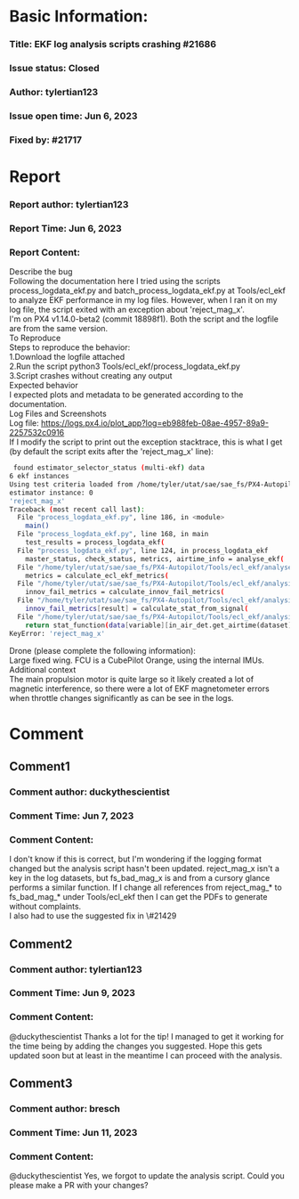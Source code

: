 # Basic Information:
### Title:  EKF log analysis scripts crashing #21686 
### Issue status: Closed
### Author: tylertian123
### Issue open time: Jun 6, 2023
### Fixed by: #21717
# Report
### Report author: tylertian123
### Report Time: Jun 6, 2023
### Report Content:   
Describe the bug  
Following the documentation here I tried using the scripts process_logdata_ekf.py and batch_process_logdata_ekf.py at Tools/ecl_ekf to analyze EKF performance in my log files. However, when I ran it on my log file, the script exited with an exception about 'reject_mag_x'.  
I'm on PX4 v1.14.0-beta2 (commit 18898f1). Both the script and the logfile are from the same version.  
To Reproduce  
Steps to reproduce the behavior:  
1.Download the logfile attached  
2.Run the script python3 Tools/ecl_ekf/process_logdata_ekf.py <logfile>  
3.Script crashes without creating any output  
Expected behavior  
I expected plots and metadata to be generated according to the documentation.  
Log Files and Screenshots  
Log file: https://logs.px4.io/plot_app?log=eb988feb-08ae-4957-89a9-2257532c0916  
If I modify the script to print out the exception stacktrace, this is what I get (by default the script exits after the 'reject_mag_x' line):  
    
```bash     
 found estimator_selector_status (multi-ekf) data        
6 ekf instances        
Using test criteria loaded from /home/tyler/utat/sae/sae_fs/PX4-Autopilot/Tools/ecl_ekf/check_level_dict.csv        
estimator instance: 0        
'reject_mag_x'        
Traceback (most recent call last):        
  File "process_logdata_ekf.py", line 186, in <module>        
    main()        
  File "process_logdata_ekf.py", line 168, in main        
    test_results = process_logdata_ekf(        
  File "process_logdata_ekf.py", line 124, in process_logdata_ekf        
    master_status, check_status, metrics, airtime_info = analyse_ekf(        
  File "/home/tyler/utat/sae/sae_fs/PX4-Autopilot/Tools/ecl_ekf/analyse_logdata_ekf.py", line 75, in analyse_ekf        
    metrics = calculate_ecl_ekf_metrics(        
  File "/home/tyler/utat/sae/sae_fs/PX4-Autopilot/Tools/ecl_ekf/analysis/metrics.py", line 22, in calculate_ecl_ekf_metrics        
    innov_fail_metrics = calculate_innov_fail_metrics(        
  File "/home/tyler/utat/sae/sae_fs/PX4-Autopilot/Tools/ecl_ekf/analysis/metrics.py", line 128, in calculate_innov_fail_metrics        
    innov_fail_metrics[result] = calculate_stat_from_signal(        
  File "/home/tyler/utat/sae/sae_fs/PX4-Autopilot/Tools/ecl_ekf/analysis/metrics.py", line 193, in calculate_stat_from_signal        
    return stat_function(data[variable][in_air_det.get_airtime(dataset)])        
KeyError: 'reject_mag_x'        
```  
Drone (please complete the following information):  
Large fixed wing. FCU is a CubePilot Orange, using the internal IMUs.  
Additional context  
The main propulsion motor is quite large so it likely created a lot of magnetic interference, so there were a lot of EKF magnetometer errors when throttle changes significantly as can be see in the logs.  

# Comment
## Comment1
### Comment author: duckythescientist
### Comment Time: Jun 7, 2023
### Comment Content:   
I don't know if this is correct, but I'm wondering if the logging format changed but the analysis script hasn't been updated.  reject_mag_x isn't a key in the log datasets, but fs_bad_mag_x is and from a cursory glance performs a similar function. If I change all references from reject_mag_* to fs_bad_mag_* under Tools/ecl_ekf then I can get the PDFs to generate without complaints.  
I also had to use the suggested fix in \\\#21429  

## Comment2
### Comment author: tylertian123
### Comment Time: Jun 9, 2023
### Comment Content:   
@duckythescientist Thanks a lot for the tip! I managed to get it working for the time being by adding the changes you suggested. Hope this gets updated soon but at least in the meantime I can proceed with the analysis.  

## Comment3
### Comment author: bresch
### Comment Time: Jun 11, 2023
### Comment Content:   
@duckythescientist Yes, we forgot to update the analysis script. Could you please make a PR with your changes?  

